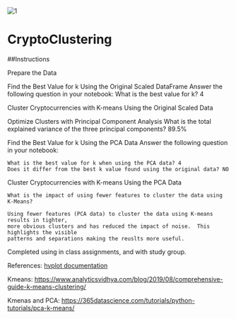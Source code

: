![1](https://github.com/lucindanora/CryptoClustering/assets/144958544/a09fd273-1f9a-4296-b03a-10cbf7894890)


# CryptoClustering


##Instructions

Prepare the Data

Find the Best Value for k Using the Original Scaled DataFrame
    Answer the following question in your notebook: What is the best value for k?  4

Cluster Cryptocurrencies with K-means Using the Original Scaled Data

Optimize Clusters with Principal Component Analysis
    What is the total explained variance of the three principal components? 89.5%

Find the Best Value for k Using the PCA Data
    Answer the following question in your notebook:

    What is the best value for k when using the PCA data? 4
    Does it differ from the best k value found using the original data? NO


Cluster Cryptocurrencies with K-means Using the PCA Data

    What is the impact of using fewer features to cluster the data using K-Means?

    Using fewer features (PCA data) to cluster the data using K-means results in tighter,
    more obvious clusters and has reduced the impact of noise.  This highlights the visible
    patterns and separations making the reuslts more useful. 


Completed using in class assignments, and with study group.

References: [hvplot documentation](https://hvplot.holoviz.org/getting_started/hvplot.html)


Kmeans: https://www.analyticsvidhya.com/blog/2019/08/comprehensive-guide-k-means-clustering/


Kmenas and PCA: https://365datascience.com/tutorials/python-tutorials/pca-k-means/
